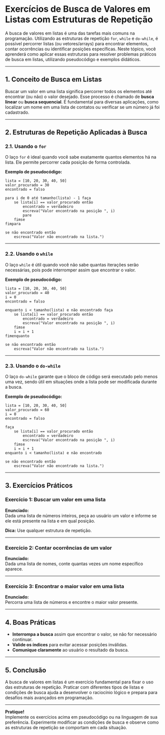 # Exercícios de Busca de Valores em Listas com Estruturas de Repetição

A busca de valores em listas é uma das tarefas mais comuns na programação. Utilizando as estruturas de repetição `for`, `while` e `do-while`, é possível percorrer listas (ou vetores/arrays) para encontrar elementos, contar ocorrências ou identificar posições específicas. Neste tópico, você aprenderá como aplicar essas estruturas para resolver problemas práticos de busca em listas, utilizando pseudocódigo e exemplos didáticos.

---

## 1. Conceito de Busca em Listas

Buscar um valor em uma lista significa percorrer todos os elementos até encontrar (ou não) o valor desejado. Esse processo é chamado de **busca linear** ou **busca sequencial**. É fundamental para diversas aplicações, como localizar um nome em uma lista de contatos ou verificar se um número já foi cadastrado.

---

## 2. Estruturas de Repetição Aplicadas à Busca

### 2.1. Usando o `for`

O laço `for` é ideal quando você sabe exatamente quantos elementos há na lista. Ele permite percorrer cada posição de forma controlada.

**Exemplo de pseudocódigo:**

```pseudocode
lista = [10, 20, 30, 40, 50]
valor_procurado = 30
encontrado = falso

para i de 0 até tamanho(lista) - 1 faça
    se lista[i] == valor_procurado então
        encontrado = verdadeiro
        escreva("Valor encontrado na posição ", i)
        pare
    fimse
fimpara

se não encontrado então
    escreva("Valor não encontrado na lista.")
```

---

### 2.2. Usando o `while`

O laço `while` é útil quando você não sabe quantas iterações serão necessárias, pois pode interromper assim que encontrar o valor.

**Exemplo de pseudocódigo:**

```pseudocode
lista = [10, 20, 30, 40, 50]
valor_procurado = 40
i = 0
encontrado = falso

enquanto i < tamanho(lista) e não encontrado faça
    se lista[i] == valor_procurado então
        encontrado = verdadeiro
        escreva("Valor encontrado na posição ", i)
    fimse
    i = i + 1
fimenquanto

se não encontrado então
    escreva("Valor não encontrado na lista.")
```

---

### 2.3. Usando o `do-while`

O laço `do-while` garante que o bloco de código será executado pelo menos uma vez, sendo útil em situações onde a lista pode ser modificada durante a busca.

**Exemplo de pseudocódigo:**

```pseudocode
lista = [10, 20, 30, 40, 50]
valor_procurado = 60
i = 0
encontrado = falso

faça
    se lista[i] == valor_procurado então
        encontrado = verdadeiro
        escreva("Valor encontrado na posição ", i)
    fimse
    i = i + 1
enquanto i < tamanho(lista) e não encontrado

se não encontrado então
    escreva("Valor não encontrado na lista.")
```

---

## 3. Exercícios Práticos

### Exercício 1: Buscar um valor em uma lista

**Enunciado:**  
Dada uma lista de números inteiros, peça ao usuário um valor e informe se ele está presente na lista e em qual posição.

**Dica:** Use qualquer estrutura de repetição.

---

### Exercício 2: Contar ocorrências de um valor

**Enunciado:**  
Dada uma lista de nomes, conte quantas vezes um nome específico aparece.

---

### Exercício 3: Encontrar o maior valor em uma lista

**Enunciado:**  
Percorra uma lista de números e encontre o maior valor presente.

---

## 4. Boas Práticas

- **Interrompa a busca** assim que encontrar o valor, se não for necessário continuar.
- **Valide os índices** para evitar acessar posições inválidas.
- **Comunique claramente** ao usuário o resultado da busca.

---

## 5. Conclusão

A busca de valores em listas é um exercício fundamental para fixar o uso das estruturas de repetição. Praticar com diferentes tipos de listas e condições de busca ajuda a desenvolver o raciocínio lógico e prepara para desafios mais avançados em programação.

---

**Pratique!**  
Implemente os exercícios acima em pseudocódigo ou na linguagem de sua preferência. Experimente modificar as condições de busca e observe como as estruturas de repetição se comportam em cada situação.